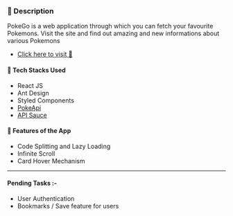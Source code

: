 ### 📇 Description

PokeGo is a web application through which you can fetch your favourite Pokemons.
Visit the site and find out amazing and new informations about various Pokemons

- [Click here to visit 🚀](https://mypokego.netlify.app/)

#### 🔧 Tech Stacks Used

- React JS
- Ant Design
- Styled Components
- [PokeApi](https://pokeapi.co/)
- [API Sauce ](https://github.com/infinitered/apisauce)

#### 🚀 Features of the App

- Code Splitting and Lazy Loading
- Infinite Scroll
- Card Hover Mechanism

---

#### Pending Tasks :-

- User Authentication
- Bookmarks / Save feature for users
